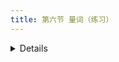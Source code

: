 ```yaml
---
title: 第六节 量词（练习）
---
```


<details>

<!-- ```md -->

# 第六节 量词

## 一，用汉字写出（ ）中的数字。

## 二，填上适当的量词。

## 三，用汉字写出下列钱数。

## 四，用汉字写出下列时间。

## 五，把下列各词组译成中文。

## 六，改正下列病句。

```
</details>
